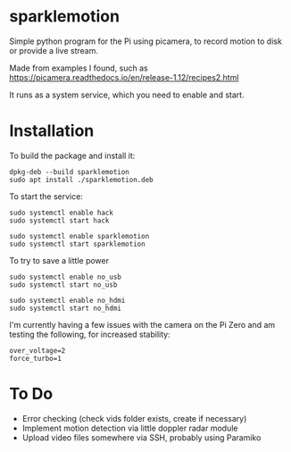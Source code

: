 # sparklemotion

Simple python program for the Pi using picamera, to record motion to disk or provide a live stream.

Made from examples I found, such as https://picamera.readthedocs.io/en/release-1.12/recipes2.html

It runs as a system service, which you need to enable and start.

# Installation

To build the package and install it:

```
dpkg-deb --build sparklemotion
sudo apt install ./sparklemotion.deb 
```

To start the service:

```
sudo systemctl enable hack
sudo systemctl start hack

sudo systemctl enable sparklemotion
sudo systemctl start sparklemotion
```

To try to save a little power

```
sudo systemctl enable no_usb
sudo systemctl start no_usb

sudo systemctl enable no_hdmi
sudo systemctl start no_hdmi
```

I'm currently having a few issues with the camera on the Pi Zero and am testing
the following, for increased stability:

```
over_voltage=2
force_turbo=1
```

# To Do

* Error checking (check vids folder exists, create if necessary)
* Implement motion detection via little doppler radar module
* Upload video files somewhere via SSH, probably using Paramiko 


